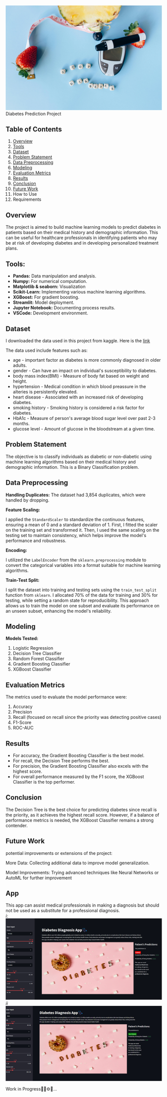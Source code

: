 ![](https://github.com/MithamoMorgan/Diabetes_Prediction/blob/master/Images/stop_diabetes.jpg)
Diabetes Prediction Project

## Table of Contents

1. [Overview](#Overview)</br>
2. [Tools](#Tools)</br>
3. [Dataset](#Dataset)</br>
4. [Problem Statement](#Problem-Statement)</br>
5. [Data Preprocessing](#Data-Preprocessing)</br>
6. [Modeling](#Modeling)</br>
7. [Evaluation Metrics](#Evaluation-Metrics)</br>
8. [Results](#Results)</br>
9. [Conclusion](#Conclusion)</br>
10. [Future Work](#Future-Work)</br>
11. How to Use</br>
12. Requirements</br>

## Overview

The project is aimed to build machine learning models to predict diabetes in patients based on their medical history and demographic information. This can be useful for healthcare professionals in identifying patients who may be at risk of developing diabetes and in developing personalized treatment plans.

## Tools:
* **Pandas:** Data manipulation and analysis.
* **Numpy:** For numerical computation.
* **Matplotlib & seaborn:** Visualization
* **Scikit-Learn:** Implementing various machine learning algorithms.
* **XGBoost:** For gradient boosting.
* **Streamlit:** Model deployment.
* **Jupyter Notebook:** Documenting process results.
* **VSCode:** Development environment.
## Dataset
I downloaded the data used in this project from kaggle. Here is the [link](https://www.kaggle.com/datasets/iammustafatz/diabetes-prediction-dataset)

The data used include features such as: 
* age - important factor as diabetes is more commonly diagnosed in older adults.
* gender - Can have an impact on individual's susceptibility to diabetes.
* body mass index(BMI) - Measure of body fat based on weight and height.
* hypertension - Medical condition in which blood preassure in the alteries is persistently elevated. 
* heart disease - Associated with an increased risk of developing diabetes.
* smoking history - Smoking history is considered a risk factor for diabetes.
* HbA1c - Measure of person's average blood sugar level over past 2-3 months.
* glucose level - Amount of glucose in the bloodstream at a given time.

## Problem Statement

The objective is to classify individuals as diabetic or non-diabetic using machine learning algorithms based on their medical history and demographic information.
This is a Binary Classification problem.

## Data Preprocessing

**Handling Duplicates:**
The dataset had 3,854 duplicates, which were handled by dropping.

**Feature Scaling:**

I applied the `StandardScaler` to standardize the continuous features, ensuring a mean of 0 and a standard deviation of 1. First, I fitted the scaler on the training set and transformed it. Then, I used the same scaling on the testing set to maintain consistency, which helps improve the model's performance and robustness.

**Encoding:** 

I utilized the `LabelEncoder` from the `sklearn.preprocessing` module to convert the categorical variables into a format suitable for machine learning algorithms.

**Train-Test Split:**

I split the dataset into training and testing sets using the `train_test_split` function from `sklearn`. I allocated 70% of the data for training and 30% for testing, while setting a random state for reproducibility. This approach allows us to train the model on one subset and evaluate its performance on an unseen subset, enhancing the model's reliability.

## Modeling

**Models Tested:**

1. Logistic Regression
2. Decision Tree Classifier
3. Random Forest Classifier
4. Gradient Boosting Classifier
5. XGBoost Classifier

## Evaluation Metrics

The metrics used to evaluate the model performance were:

1. Accuracy
2. Precision
3. Recall (focused on recall since the priority was detecting positive cases)
4. F1-Score
5. ROC-AUC

## Results

* For accuracy, the Gradient Boosting Classifier is the best model.
* For recall, the Decision Tree performs the best.
* For precision, the Gradient Boosting Classifier also excels with the highest score.
* For overall performance measured by the F1 score, the XGBoost Classifier is the top performer.

## Conclusion

The Decision Tree is the best choice for predicting diabetes since recall is the priority, as it achieves the highest recall score. However, if a balance of performance metrics is needed, the XGBoost Classifier remains a strong contender.

## Future Work

potential improvements or extensions of the project:

More Data: Collecting additional data to improve model generalization.

Model Improvements: Trying advanced techniques like Neural Networks or AutoML for further improvement

## App
This app can assist medical professionals in making a diagnosis but should not be used as a substitute for a professional diagnosis.</br>
*i:*
![](https://github.com/MithamoMorgan/Diabetes_Prediction/blob/master/Images/diabets_app.png)
*ii*
![](https://github.com/MithamoMorgan/Diabetes_Prediction/blob/master/Images/non_diabetic.jpg)


Work in Progress👷‍♂️⚙️🚧...


